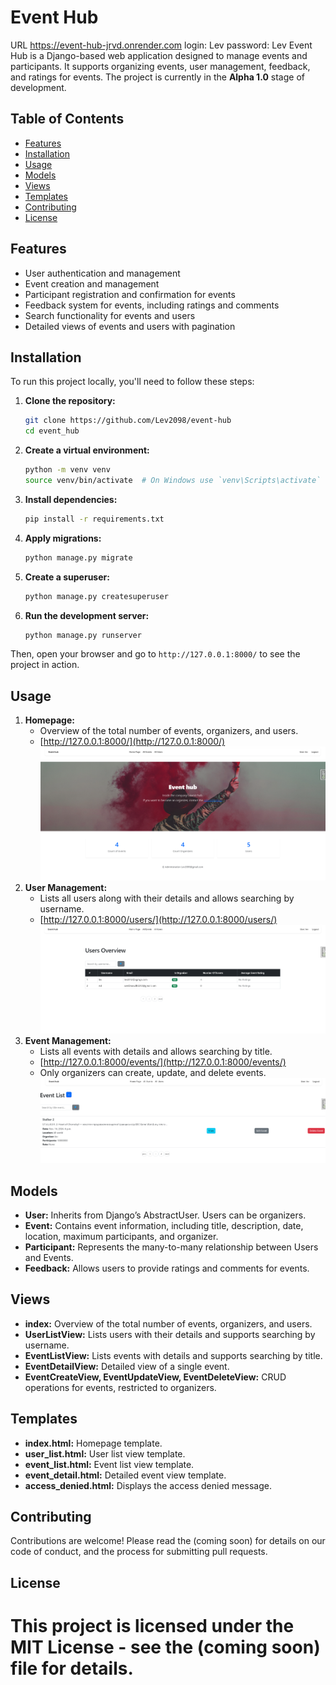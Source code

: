# Event Hub
URL https://event-hub-jrvd.onrender.com
login: Lev
password: Lev
Event Hub is a Django-based web application designed to manage events and participants. It supports organizing events, user management, feedback, and ratings for events. The project is currently in the **Alpha 1.0** stage of development.

## Table of Contents
- [Features](#features)
- [Installation](#installation)
- [Usage](#usage)
- [Models](#models)
- [Views](#views)
- [Templates](#templates)
- [Contributing](#contributing)
- [License](#license)

## Features
- User authentication and management
- Event creation and management
- Participant registration and confirmation for events
- Feedback system for events, including ratings and comments
- Search functionality for events and users
- Detailed views of events and users with pagination

## Installation

To run this project locally, you'll need to follow these steps:

1. **Clone the repository:**
    ```sh
    git clone https://github.com/Lev2098/event-hub
    cd event_hub
    ```

2. **Create a virtual environment:**
    ```sh
    python -m venv venv
    source venv/bin/activate  # On Windows use `venv\Scripts\activate`
    ```

3. **Install dependencies:**
    ```sh
    pip install -r requirements.txt
    ```

4. **Apply migrations:**
    ```sh
    python manage.py migrate
    ```

5. **Create a superuser:**
    ```sh
    python manage.py createsuperuser
    ```

6. **Run the development server:**
    ```sh
    python manage.py runserver
    ```

Then, open your browser and go to `http://127.0.0.1:8000/` to see the project in action.

## Usage

1. **Homepage:**
    - Overview of the total number of events, organizers, and users.
    - [http://127.0.0.1:8000/](http://127.0.0.1:8000/)
![index.html](demo.png)
2. **User Management:**
    - Lists all users along with their details and allows searching by username.
    - [http://127.0.0.1:8000/users/](http://127.0.0.1:8000/users/)
![user_list.html](user_list.png)
3. **Event Management:**
    - Lists all events with details and allows searching by title.
    - [http://127.0.0.1:8000/events/](http://127.0.0.1:8000/events/)
    - Only organizers can create, update, and delete events.
![event_list.html](event_list.png)
## Models

- **User:** Inherits from Django’s AbstractUser. Users can be organizers. 
- **Event:** Contains event information, including title, description, date, location, maximum participants, and organizer.
- **Participant:** Represents the many-to-many relationship between Users and Events.
- **Feedback:** Allows users to provide ratings and comments for events.

## Views

- **index:** Overview of the total number of events, organizers, and users.
- **UserListView:** Lists users with their details and supports searching by username.
- **EventListView:** Lists events with details and supports searching by title.
- **EventDetailView:** Detailed view of a single event.
- **EventCreateView, EventUpdateView, EventDeleteView:** CRUD operations for events, restricted to organizers.

## Templates

- **index.html:** Homepage template.
- **user_list.html:** User list view template.
- **event_list.html:** Event list view template.
- **event_detail.html:** Detailed event view template.
- **access_denied.html:** Displays the access denied message.

## Contributing

Contributions are welcome! Please read the (coming soon) for details on our code of conduct, and the process for submitting pull requests.

## License

This project is licensed under the MIT License - see the (coming soon) file for details.
=======

